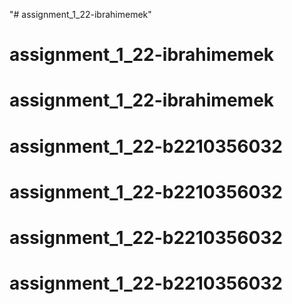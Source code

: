 "# assignment_1_22-ibrahimemek" 
# assignment_1_22-ibrahimemek
# assignment_1_22-ibrahimemek
# assignment_1_22-b2210356032
# assignment_1_22-b2210356032
# assignment_1_22-b2210356032
# assignment_1_22-b2210356032
